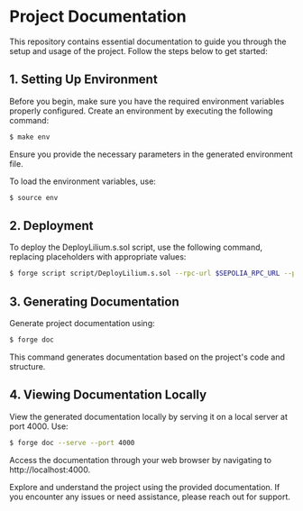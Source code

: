 # Project Documentation

This repository contains essential documentation to guide you through the setup and usage of the project. Follow the steps below to get started:

## 1. Setting Up Environment

Before you begin, make sure you have the required environment variables properly configured. Create an environment by executing the following command:

```bash
$ make env
```
Ensure you provide the necessary parameters in the generated environment file.

To load the environment variables, use:

```bash
$ source env
```
## 2. Deployment

To deploy the DeployLilium.s.sol script, use the following command, replacing placeholders with appropriate values:

```bash
$ forge script script/DeployLilium.s.sol --rpc-url $SEPOLIA_RPC_URL --private-key $PRIVATE_KEY --etherscan-api-key $ETHERSCAN_API_KEY --verify --broadcast
```

## 3. Generating Documentation

Generate project documentation using:

```bash
$ forge doc
```

This command generates documentation based on the project's code and structure.

## 4. Viewing Documentation Locally

View the generated documentation locally by serving it on a local server at port 4000. Use:

```bash
$ forge doc --serve --port 4000
```

Access the documentation through your web browser by navigating to http://localhost:4000.

Explore and understand the project using the provided documentation. If you encounter any issues or need assistance, please reach out for support.
